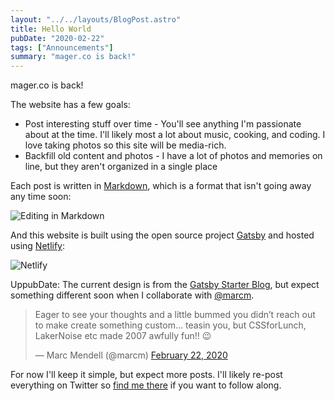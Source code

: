 ```yaml
---
layout: "../../layouts/BlogPost.astro"
title: Hello World
pubDate: "2020-02-22"
tags: ["Announcements"]
summary: "mager.co is back!"
---
```


mager.co is back!

The website has a few goals:

- Post interesting stuff over time - You'll see anything I'm passionate about at the time. I'll likely most a lot about music, cooking, and coding. I love taking photos so this site will be media-rich.
- Backfill old content and photos - I have a lot of photos and memories on line, but they aren't organized in a single place

Each post is written in [Markdown](https://en.wikipedia.org/wiki/Markdown), which is a format that isn't going away any time soon:

![Editing in Markdown](/images/blog/2020-02-22-hello-world/md.png)

And this website is built using the open source project [Gatsby](https://www.gatsbyjs.org) and hosted using [Netlify](https://netlify.com):

![Netlify](/images/blog/2020-02-22-hello-world/netlify.png)

UppubDate: The current design is from the [Gatsby Starter Blog](https://www.gatsbyjs.org/starters/gatsbyjs/gatsby-starter-blog/), but expect something different soon when I collaborate with [@marcm](https://twitter.com/marcm).

<blockquote class="twitter-tweet"><p lang="en" dir="ltr">Eager to see your thoughts and a little bummed you didn’t reach out to make create something custom... teasin you, but CSSforLunch, LakerNoise etc made 2007 awfully fun!! 😉</p>&mdash; Marc Mendell (@marcm) <a href="https://twitter.com/marcm/status/1231287050634027010?ref_src=twsrc%5Etfw">February 22, 2020</a></blockquote>

For now I'll keep it simple, but expect more posts. I'll likely re-post everything on Twitter so [find me there](https://twitter.com/mager) if you want to follow along.
